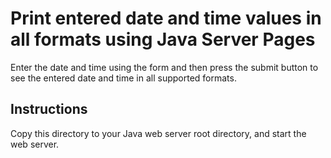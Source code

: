 # Print entered date and time values in all formats using Java Server Pages

Enter the date and time using the form and then press the submit button to see the entered date and time in all
supported formats.

## Instructions

Copy this directory to your Java web server root directory, and start the web server.